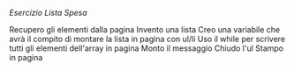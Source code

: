 *Esercizio Lista Spesa*

Recupero gli elementi dalla pagina
Invento una lista
Creo una variabile che avrà il compito di montare la lista in pagina con ul/li
Uso il while per scrivere tutti gli elementi dell'array in pagina
Monto il messaggio 
Chiudo l'ul
Stampo in pagina